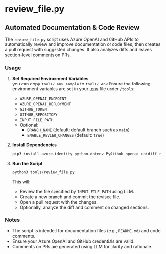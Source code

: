 # review_file.py

## Automated Documentation & Code Review

The `review_file.py` script uses Azure OpenAI and GitHub APIs to automatically review and improve documentation or code files, then creates a pull request with suggested changes. It also analyzes diffs and leaves section-level comments on PRs.

### Usage

1. **Set Required Environment Variables**  
   you can copy `tools/.env.sample` to `tools/.env`
   Ensure the following environment variables are set in your [.env](../tools/.env) file under `/tools`:
   - `AZURE_OPENAI_ENDPOINT`
   - `AZURE_OPENAI_DEPLOYMENT`
   - `GITHUB_TOKEN`
   - `GITHUB_REPOSITORY`
   - `INPUT_FILE_PATH`
   - Optional:
      - `BRANCH_NAME` (default: default branch such as `main`)
      - `ENABLE_REVIEW_CHANGES` (default: `true`)

2. **Install Dependencies**  
   ```bash
   pip3 install azure-identity python-dotenv PyGithub openai unidiff requests
   ```

3. **Run the Script**  
   ```bash
   python3 tools/review_file.py
   ```
   This will:
   - Review the file specified by `INPUT_FILE_PATH` using LLM.
   - Create a new branch and commit the revised file.
   - Open a pull request with the changes.
   - Optionally, analyze the diff and comment on changed sections.

### Notes

- The script is intended for documentation files (e.g., `README.md`) and code comments.
- Ensure your Azure OpenAI and GitHub credentials are valid.
- Comments on PRs are generated using LLM for clarity and rationale.
